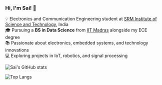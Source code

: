 ### Hi, I'm Sai! 👋

💡 Electronics and Communication Engineering student at [SRM Institute of Science and Technology](https://www.srmist.edu.in/), India <br/>
🎓 Pursuing a **BS in Data Science** from [IIT Madras](https://study.iitm.ac.in/ds/) alongside my ECE degree <br/>
📚 Passionate about electronics, embedded systems, and technology innovations <br/>
💻 Exploring projects in IoT, robotics, and signal processing <br/>

<!-- GitHub stats from https://github.com/anuraghazra/github-readme-stats -->
![Sai's GitHub stats](https://github-readme-stats.vercel.app/api?username=Shori-Sai&count_private=true&show_icons=true&theme=radical&hide_rank=false)

<!-- Optional: Top languages -->
![Top Langs](https://github-readme-stats.vercel.app/api/top-langs/?username=Shori-Sai&layout=compact&theme=radical)

